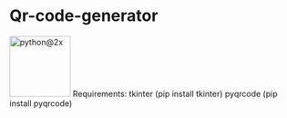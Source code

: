 # Qr-code-generator
<img width="107" alt="python@2x" src="https://user-images.githubusercontent.com/63045639/98075752-f2a6ac80-1e92-11eb-9e6c-7f2b593736fc.png">
Requirements:
tkinter (pip install tkinter)
pyqrcode (pip install pyqrcode)
